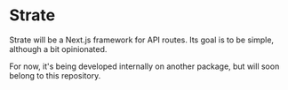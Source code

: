 # Strate
Strate will be a Next.js framework for API routes. Its goal is to be simple, 
although a bit opinionated.

For now, it's being developed internally on another package, but will soon
belong to this repository.